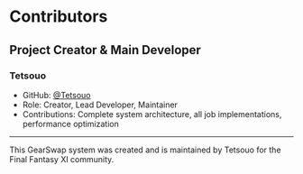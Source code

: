 # Contributors

## Project Creator & Main Developer

### Tetsouo

- GitHub: [@Tetsouo](https://github.com/Tetsouo)
- Role: Creator, Lead Developer, Maintainer
- Contributions: Complete system architecture, all job implementations, performance optimization

---

This GearSwap system was created and is maintained by Tetsouo for the Final Fantasy XI community.
